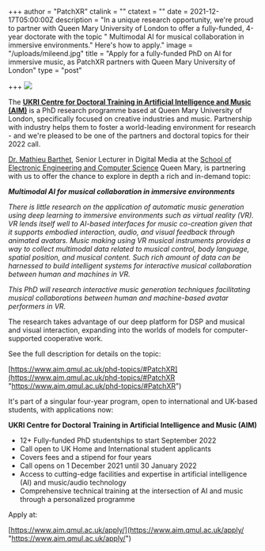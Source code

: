 +++
author = "PatchXR"
ctalink = ""
ctatext = ""
date = 2021-12-17T05:00:00Z
description = "In a unique research opportunity, we're proud to partner with Queen Mary University of London to offer a fully-funded, 4-year doctorate with the topic \" Multimodal AI for musical collaboration in immersive environments.\" Here's how to apply."
image = "/uploads/mileend.jpg"
title = "Apply for a fully-funded PhD on AI for immersive music, as PatchXR partners with Queen Mary University of London"
type = "post"

+++
![](/uploads/mileend.jpg)

The [**UKRI Centre for Doctoral Training in Artificial Intelligence and Music (AIM)**](https://www.aim.qmul.ac.uk/) is a PhD research programme based at Queen Mary University of London, specifically focused on creative industries and music. Partnership with industry helps them to foster a world-leading environment for research - and we're pleased to be one of the partners and doctoral topics for their 2022 call.

[Dr. Mathieu Barthet](http://www.eecs.qmul.ac.uk/profiles/barthetmathieu.html), Senior Lecturer in Digital Media at the [School of Electronic Engineering and Computer Science](http://eecs.qmul.ac.uk/) Queen Mary, is partnering with us to offer the chance to explore in depth a rich and in-demand topic:

**_Multimodal AI for musical collaboration in immersive environments_**

_There is little research on the application of automatic music generation using deep learning to immersive environments such as virtual reality (VR). VR lends itself well to AI-based interfaces for music co-creation given that it supports embodied interaction, audio, and visual feedback through animated avatars. Music making using VR musical instruments provides a way to collect multimodal data related to musical control, body language, spatial position, and musical content. Such rich amount of data can be harnessed to build intelligent systems for interactive musical collaboration between human and machines in VR._

_This PhD will research interactive music generation techniques facilitating musical collaborations between human and machine-based avatar performers in VR._

The research takes advantage of our deep platform for DSP and musical and visual interaction, expanding into the worlds of models for computer-supported cooperative work.

See the full description for details on the topic:

[https://www.aim.qmul.ac.uk/phd-topics/#PatchXR](https://www.aim.qmul.ac.uk/phd-topics/#PatchXR "https://www.aim.qmul.ac.uk/phd-topics/#PatchXR")

It's part of a singular four-year program, open to international and UK-based students, with applications now:

**UKRI Centre for Doctoral Training in Artificial Intelligence and Music (AIM)**

* 12+ Fully-funded PhD studentships to start September 2022
* Call open to UK Home and International student applicants 
* Covers fees and a stipend for four years
* Call opens on 1 December 2021 until 30 January 2022
* Access to cutting-edge facilities and expertise in artificial intelligence (AI) and music/audio technology
* Comprehensive technical training at the intersection of AI and music through a personalized programme

Apply at:

[https://www.aim.qmul.ac.uk/apply/](https://www.aim.qmul.ac.uk/apply/ "https://www.aim.qmul.ac.uk/apply/")